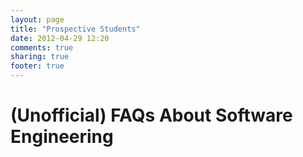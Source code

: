 ```yaml
---
layout: page
title: "Prospective Students"
date: 2012-04-29 12:20
comments: true
sharing: true
footer: true
---
```


(Unofficial) FAQs About Software Engineering
============================================

